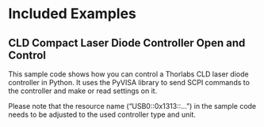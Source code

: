 # Included Examples

## CLD Compact Laser Diode Controller Open and Control

This sample code shows how you can control a Thorlabs CLD laser diode controller in Python. It uses the PyVISA library to send SCPI commands to the controller and make or read settings on it.

Please note that the resource name (“USB0::0x1313::…”) in the sample code needs to be adjusted to the used controller type and unit.
